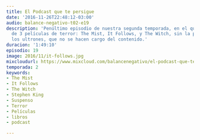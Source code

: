 ```yaml
---
title: El Podcast que te persigue
date: '2016-11-26T22:48:12-03:00'
audio: balance-negativo-t02-e19
description: 'Penúltimo episodio de nuestra segunda temporada, en el que hablamos
  de 3 películas de terror: The Mist, It Follows, y The Witch, sin la presencia de
  los ultrones, que no se hacen cargo del contenido.'
duracion: '1:49:10'
episodio: 19
image: 2016/11/it-follows.jpg
mixcloudurl: https://www.mixcloud.com/balancenegativo/el-podcast-que-te-persigue/
temporada: 2
keywords:
- The Mist
- It Follows
- The Witch
- Stephen King
- Suspenso
- Terror
- Películas
- libros
- podcast

---
```


